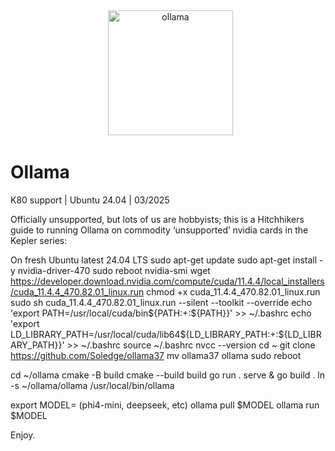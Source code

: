 <div align="center">
  <a href="https://ollama.com">
    <img alt="ollama" height="200px" src="https://github.com/ollama/ollama/assets/3325447/0d0b44e2-8f4a-4e99-9b52-a5c1c741c8f7">
  </a>
</div>

# Ollama
K80 support | Ubuntu 24.04 | 03/2025

Officially unsupported, but lots of us are hobbyists; this is a Hitchhikers guide to running Ollama on commodity ‘unsupported’ 
nvidia cards in the Kepler series: 

On fresh Ubuntu latest 24.04 LTS
sudo apt-get update
sudo apt-get install -y nvidia-driver-470
sudo reboot
nvidia-smi
wget https://developer.download.nvidia.com/compute/cuda/11.4.4/local_installers/cuda_11.4.4_470.82.01_linux.run
chmod +x cuda_11.4.4_470.82.01_linux.run
sudo sh cuda_11.4.4_470.82.01_linux.run --silent --toolkit --override
echo 'export PATH=/usr/local/cuda/bin${PATH:+:${PATH}}' >> ~/.bashrc
echo 'export LD_LIBRARY_PATH=/usr/local/cuda/lib64${LD_LIBRARY_PATH:+:${LD_LIBRARY_PATH}}' >> ~/.bashrc
source ~/.bashrc
nvcc --version
cd ~
git clone https://github.com/Soledge/ollama37
mv ollama37 ollama
sudo reboot

cd ~/ollama
cmake -B build
cmake --build build
go run . serve &
go build .
ln -s ~/ollama/ollama /usr/local/bin/ollama

export MODEL= (phi4-mini, deepseek, etc)
ollama pull $MODEL
ollama run $MODEL

Enjoy.